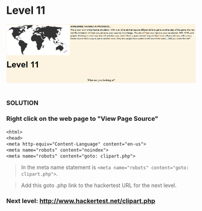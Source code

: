 # Level 11

![Alt text](level11.PNG?raw=true)

#
### SOLUTION
 
### Right click on the web page to "View Page Source"

	<html>
	<head>
	<meta http-equiv="Content-Language" content="en-us">
	<meta name="robots" content="noindex">
	<meta name="robots" content="goto: clipart.php">

> In the meta name statement is `<meta name="robots" content="goto: clipart.php">`.

> Add this goto .php link to the hackertest URL for the next level.

### Next level: http://www.hackertest.net/clipart.php
